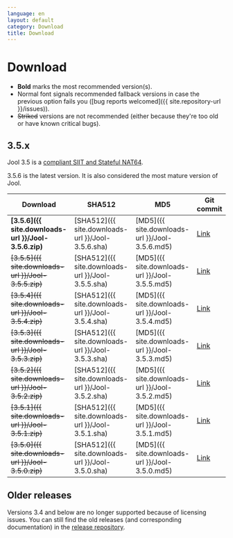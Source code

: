 ```yaml
---
language: en
layout: default
category: Download
title: Download
---
```


# Download

- **Bold** marks the most recommended version(s).
- Normal font signals recommended fallback versions in case the previous option fails you ([bug reports welcomed]({{ site.repository-url }}/issues)).
- <del>Striked</del> versions are not recommended (either because they're too old or have known critical bugs).

## 3.5.x

Jool 3.5 is a [compliant SIIT and Stateful NAT64](intro-jool.html#compliance).

3.5.6 is the latest version. It is also considered the most mature version of Jool.

| Download | SHA512 | MD5| Git commit |
|----------|--------|----|------------|
| **[3.5.6]({{ site.downloads-url }}/Jool-3.5.6.zip)** | [SHA512]({{ site.downloads-url }}/Jool-3.5.6.sha) | [MD5]({{ site.downloads-url }}/Jool-3.5.6.md5) | <a href="{{ site.repository-url }}/tree/v3.5.6" target="_blank">Link</a> |
| <del>[3.5.5]({{ site.downloads-url }}/Jool-3.5.5.zip)</del> | [SHA512]({{ site.downloads-url }}/Jool-3.5.5.sha) | [MD5]({{ site.downloads-url }}/Jool-3.5.5.md5) | <a href="{{ site.repository-url }}/tree/v3.5.5" target="_blank">Link</a> |
| <del>[3.5.4]({{ site.downloads-url }}/Jool-3.5.4.zip)</del> | [SHA512]({{ site.downloads-url }}/Jool-3.5.4.sha) | [MD5]({{ site.downloads-url }}/Jool-3.5.4.md5) | <a href="{{ site.repository-url }}/tree/v3.5.4" target="_blank">Link</a> |
| <del>[3.5.3]({{ site.downloads-url }}/Jool-3.5.3.zip)</del> | [SHA512]({{ site.downloads-url }}/Jool-3.5.3.sha) | [MD5]({{ site.downloads-url }}/Jool-3.5.3.md5) | <a href="{{ site.repository-url }}/tree/v3.5.3" target="_blank">Link</a> |
| <del>[3.5.2]({{ site.downloads-url }}/Jool-3.5.2.zip)</del> | [SHA512]({{ site.downloads-url }}/Jool-3.5.2.sha) | [MD5]({{ site.downloads-url }}/Jool-3.5.2.md5) | <a href="{{ site.repository-url }}/tree/v3.5.2" target="_blank">Link</a> |
| <del>[3.5.1]({{ site.downloads-url }}/Jool-3.5.1.zip)</del> | [SHA512]({{ site.downloads-url }}/Jool-3.5.1.sha) | [MD5]({{ site.downloads-url }}/Jool-3.5.1.md5) | <a href="{{ site.repository-url }}/tree/v3.5.1" target="_blank">Link</a> |
| <del>[3.5.0]({{ site.downloads-url }}/Jool-3.5.0.zip)</del> | [SHA512]({{ site.downloads-url }}/Jool-3.5.0.sha) | [MD5]({{ site.downloads-url }}/Jool-3.5.0.md5) | <a href="{{ site.repository-url }}/tree/v3.5.0" target="_blank">Link</a> |

## Older releases

Versions 3.4 and below are no longer supported because of licensing issues. You can still find the old releases (and corresponding documentation) in the [release repository](https://github.com/NICMx/releases/tree/master/Jool).

